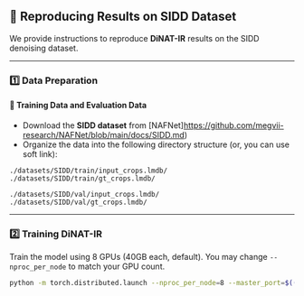 ## 🚀 Reproducing Results on SIDD Dataset

We provide instructions to reproduce **DiNAT-IR** results on the SIDD denoising dataset.

---

### 1️⃣ Data Preparation

#### 🔹 Training Data and Evaluation Data

- Download the **SIDD dataset** from [NAFNet]https://github.com/megvii-research/NAFNet/blob/main/docs/SIDD.md)
- Organize the data into the following directory structure  (or, you can use soft link):

```
./datasets/SIDD/train/input_crops.lmdb/
./datasets/SIDD/train/gt_crops.lmdb/
```
```
./datasets/SIDD/val/input_crops.lmdb/
./datasets/SIDD/val/gt_crops.lmdb/
```

---

### 2️⃣ Training DiNAT-IR

Train the model using 8 GPUs (40GB each, default). You may change `--nproc_per_node` to match your GPU count.

```bash
python -m torch.distributed.launch --nproc_per_node=8 --master_port=$((12000 + RANDOM % 10000)) basicsr/train.py -opt options/train/SIDD/RestoreDiNAT-width48.yml --launcher pytorch
```